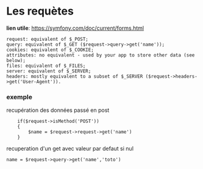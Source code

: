 # Les requètes

**lien utile**: https://symfony.com/doc/current/forms.html


```
request: equivalent of $_POST;
query: equivalent of $_GET ($request->query->get('name'));
cookies: equivalent of $_COOKIE;
attributes: no equivalent - used by your app to store other data (see below);
files: equivalent of $_FILES;
server: equivalent of $_SERVER;
headers: mostly equivalent to a subset of $_SERVER ($request->headers->get('User-Agent')).
```

### exemple 
recupération des données passé en post
```
    if($request->isMethod('POST'))
    {
        $name = $request->request->get('name')
    }
```

recuperation d'un get avec valeur par defaut si nul

``name = $request->query->get('name','toto')``